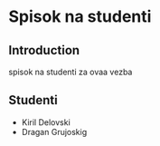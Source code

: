# Spisok na studenti

## Introduction

spisok na studenti za ovaa vezba

## Studenti

- Kiril Delovski
- Dragan Grujoskig